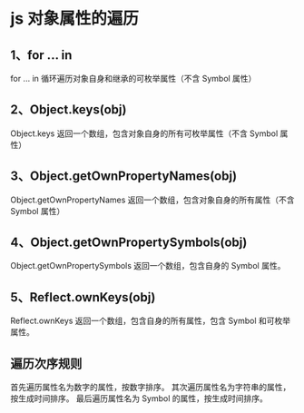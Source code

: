 # js 对象属性的遍历

## 1、for ... in

for ... in 循环遍历对象自身和继承的可枚举属性（不含 Symbol 属性）

## 2、Object.keys(obj)

Object.keys 返回一个数组，包含对象自身的所有可枚举属性（不含 Symbol 属性）

## 3、Object.getOwnPropertyNames(obj)

Object.getOwnPropertyNames 返回一个数组，包含对象自身的所有属性（不含 Symbol 属性）

## 4、Object.getOwnPropertySymbols(obj)

Object.getOwnPropertySymbols 返回一个数组，包含自身的 Symbol 属性。

## 5、Reflect.ownKeys(obj)

Reflect.ownKeys 返回一个数组，包含自身的所有属性，包含 Symbol 和可枚举属性。

## 遍历次序规则

首先遍历属性名为数字的属性，按数字排序。
其次遍历属性名为字符串的属性，按生成时间排序。
最后遍历属性名为 Symbol 的属性，按生成时间排序。

